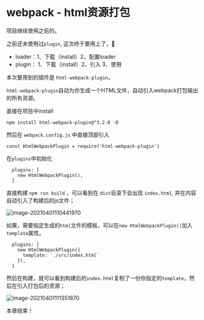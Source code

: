 # webpack - html资源打包

项目继续使用之前的。

之前还未使用过`plugin`, 这次终于要用上了，🐻

- loader：1、下载（install）2、配置loader
- plugin： 1、下载（install）2、引入  3、使用



本次要用到的插件是 `html-webpack-plugin`，

`html-webpack-plugin`自动为你生成一个HTML文件，自动引入webpack打包输出的所有资源。



直接在项目中install

`npm install html-webpack-plugin@^3.2.0 -D`



然后在 `webpack.config.js`  中直接顶部引入

`const HtmlWebpackPlugin = require('html-webpack-plugin')`

在`plugins`中初始化

```
  plugins: [
    new HtmlWebpackPlugin(),
  ]
```



直接构建 `npm run build` ，可以看到在 `dist`目录下会出现 `index.html`, 并在内容自动引入了构建后的js文件；

![image-20210401110441970](https://tva1.sinaimg.cn/large/008eGmZEly1gp42csg4y2j30ld072mxx.jpg)





如果，需要指定生成的`html`文件的模板，可以在`new HtmlWebpackPlugin()`加入`template`属性。

```
  plugins: [
    new HtmlWebpackPlugin({
      template: `./src/index.html`
    }),
  ]
```



然后在构建，就可以看到构建后的`index.html`复制了一份你指定的`template`，然后在引入打包后的资源；



![image-20210401111351870](https://tva1.sinaimg.cn/large/008eGmZEly1gp42mc6rerj30mz09rmyo.jpg)



本章结束！
